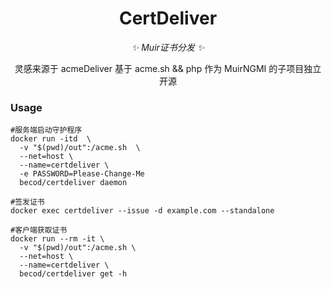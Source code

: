<div align="center">

# CertDeliver

_✨ Muir证书分发 ✨_

灵感来源于 acmeDeliver
基于 acme.sh && php
作为 MuirNGMI 的子项目独立开源

</div>

### Usage
```
#服务端启动守护程序
docker run -itd  \
  -v "$(pwd)/out":/acme.sh  \
  --net=host \
  --name=certdeliver \
  -e PASSWORD=Please-Change-Me
  becod/certdeliver daemon

#签发证书
docker exec certdeliver --issue -d example.com --standalone

#客户端获取证书
docker run --rm -it \
  -v "$(pwd)/out":/acme.sh \
  --net=host \
  --name=certdeliver \
  becod/certdeliver get -h
```